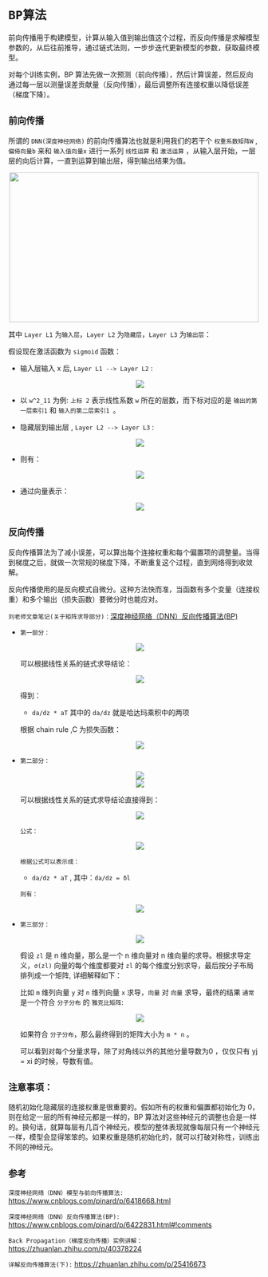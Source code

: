 # `BP算法`

前向传播用于构建模型，计算从输入值到输出值这个过程，而反向传播是求解模型参数的，从后往前推导，通过链式法则，一步步迭代更新模型的参数，获取最终模型。

对每个训练实例，BP 算法先做一次预测（前向传播），然后计算误差，然后反向通过每一层以测量误差贡献量（反向传播），最后调整所有连接权重以降低误差（梯度下降）。



## `前向传播`

所谓的 `DNN(深度神经网络)` 的前向传播算法也就是利用我们的若干个 `权重系数矩阵W` ,`偏倚向量b` 来和 `输入值向量x` 进行一系列 `线性运算` 和 `激活运算` ，从输入层开始，一层层的向后计算，一直到运算到输出层，得到输出结果为值。

<div align=center><img width="500" height="300" src="./static/前向传播/前向传播.jpg"/></div>

其中 `Layer L1` 为`输入层`，`Layer L2` 为`隐藏层`，`Layer L3` 为`输出层`：

假设现在激活函数为 `sigmoid` 函数：


* 输入层输入 x 后, `Layer L1 --> Layer L2` :

    <div align=center><img src="./static/前向传播/1.jpg"/></div>

* 以 `w^2_11` 为例: `上标 2` 表示线性系数 `w` 所在的层数，而下标对应的是 `输出的第一层索引1` 和 `输入的第二层索引1 `。

* 隐藏层到输出层 , `Layer L2 --> Layer L3` :

    <div align=center><img src="./static/前向传播/2.jpg"/></div>

* 则有：

    <div align=center><img src="./static/前向传播/3.jpg"/></div>

* 通过向量表示：

    <div align=center><img src="./static/前向传播/4.jpg"/></div>






## `反向传播`



反向传播算法为了减小误差，可以算出每个连接权重和每个偏置项的调整量。当得到梯度之后，就做一次常规的梯度下降，不断重复这个过程，直到网络得到收敛解。

反向传播使用的是反向模式自微分。这种方法快而准，当函数有多个变量（连接权重）和多个输出（损失函数）要微分时也能应对。


    

`刘老师文章笔记(关于矩阵求导部分)：`[深度神经网络（DNN）反向传播算法(BP)](https://www.cnblogs.com/pinard/p/6422831.html) 

* `第一部分：`

    <div align=center><img  src="./static/哈达玛乘积.jpg"/></div>

    可以根据线性关系的链式求导结论：

    <div align=center><img  src="./static/线性链式求导.jpg"/></div>

    得到：

    * `da/dz * aT` 其中的 `da/dz` 就是哈达玛乘积中的两项

    根据 chain rule ,C 为损失函数：

    <div align=center><img  src="./static/6.jpg"/></div>



* `第二部分：`

    <div align=center><img  src="./static/2.jpg"/></div>

    <div align=center><img  src="./static/1.jpg"/></div>

    可以根据线性关系的链式求导结论直接得到：

    <div align=center><img  src="./static/线性关系的链式求导结论.jpg"/></div>

    `公式：`

    <div align=center><img  src="./static/2.jpg"/></div>

    `根据公式可以表示成：`

    *    `da/dz * aT`  , 其中：`da/dz = δl `

    
    `则有：`

    <div align=center><img  src="./static/3.jpg"/></div>


* `第三部分：`


    <div align=center><img  src="./static/4.jpg"/></div>

    假设 `zl` 是 n 维向量，那么是一个 n 维向量对 n 维向量的求导。根据求导定义，`σ(zl)` 向量的每个维度都要对 `zl` 的每个维度分别求导，最后按分子布局排列成一个矩阵, 详细解释如下：

    比如 `m` 维列向量 `y` 对 `n` 维列向量 `x` 求导，`向量` 对 `向量` 求导，最终的结果 `通常` 是一个符合 `分子分布` 的 `雅克比矩阵`:

    <div align=center><img  src="./static/5.jpg"/></div>

    如果符合 `分子分布`，那么最终得到的矩阵大小为 `m * n` 。

    可以看到对每个分量求导，除了对角线以外的其他分量导数为0 ，仅仅只有 yj = xi 的时候，导数有值。



## `注意事项：`

随机初始化隐藏层的连接权重是很重要的。假如所有的权重和偏置都初始化为 0，则在给定一层的所有神经元都是一样的，BP 算法对这些神经元的调整也会是一样的。换句话，就算每层有几百个神经元，模型的整体表现就像每层只有一个神经元一样，模型会显得笨笨的。如果权重是随机初始化的，就可以打破对称性，训练出不同的神经元。




## `参考`

`深度神经网络（DNN）模型与前向传播算法:` https://www.cnblogs.com/pinard/p/6418668.html


`深度神经网络（DNN）反向传播算法(BP):` https://www.cnblogs.com/pinard/p/6422831.html#!comments



`Back Propagation（梯度反向传播）实例讲解：`https://zhuanlan.zhihu.com/p/40378224



`详解反向传播算法(下):` https://zhuanlan.zhihu.com/p/25416673
